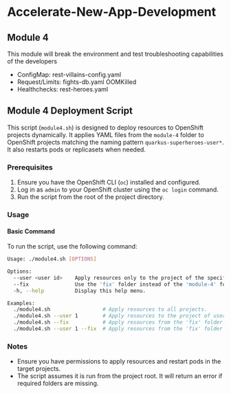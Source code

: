 # Accelerate-New-App-Development

## Module 4

This module will break the environment and test troubleshooting capabilities of the developers

- ConfigMap: rest-villains-config.yaml
- Request/Limits: fights-db.yaml OOMKilled
- Healthchecks: rest-heroes.yaml

## Module 4 Deployment Script

This script (`module4.sh`) is designed to deploy resources to OpenShift projects dynamically. It applies YAML files from the `module-4` folder to OpenShift projects matching the naming pattern `quarkus-superheroes-user*`. It also restarts pods or replicasets when needed.

### Prerequisites

1. Ensure you have the OpenShift CLI (`oc`) installed and configured.
2. Log in as `admin` to your OpenShift cluster using the `oc login` command.
3. Run the script from the root of the project directory.

### Usage

#### Basic Command

To run the script, use the following command:

```bash
Usage: ./module4.sh [OPTIONS]

Options:
  --user <user id>    Apply resources only to the project of the specified user (e.g., user1).
  --fix               Use the 'fix' folder instead of the 'module-4' folder.
  -h, --help          Display this help menu.

Examples:
  ./module4.sh                 # Apply resources to all projects.
  ./module4.sh --user 1        # Apply resources to the project of user1.
  ./module4.sh --fix           # Apply resources from the 'fix' folder.
  ./module4.sh --user 1 --fix  # Apply resources from the 'fix' folder to user1's project.
```

### Notes
- Ensure you have permissions to apply resources and restart pods in the target projects.
- The script assumes it is run from the project root. It will return an error if required folders are missing.